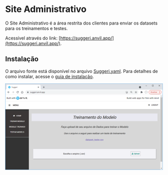 # Site Administrativo

O Site Administrativo é a área restrita dos clientes para enviar os datasets para os treinamentos e testes.

Acessível através do link: [https://suggeri.anvil.app/](https://suggeri.anvil.app/).

## Instalação

O arquivo fonte está disponível no arquivo [Suggeri.yaml](./app/Suggeri.yaml). Para detalhes de como instalar, acesse o [guia de instalação](../instalacao.md).

![Site ADM](../../images/suggeri.anvil.png)